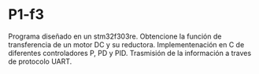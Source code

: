 # P1-f3
Programa diseñado en un stm32f303re.
Obtencione la función de transferencia de un motor DC y su reductora.
Implementenación en C de diferentes controladores P, PD y PID.
Trasmisión de la información a traves de protocolo UART.
